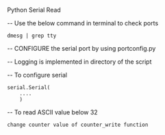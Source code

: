 Python Serial Read

-- Use the below command in terminal to check ports

	dmesg | grep tty

-- CONFIGURE the serial port by using portconfig.py

-- Logging is implemented in directory of the script

-- To configure serial

	serial.Serial(
		....
		)

-- To read ASCII value below 32

	change counter value of counter_write function
